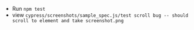 

- Run `npm test` 
-  view `cypress/screenshots/sample_spec.js/test scroll bug -- should scroll to element and take screenshot.png`



